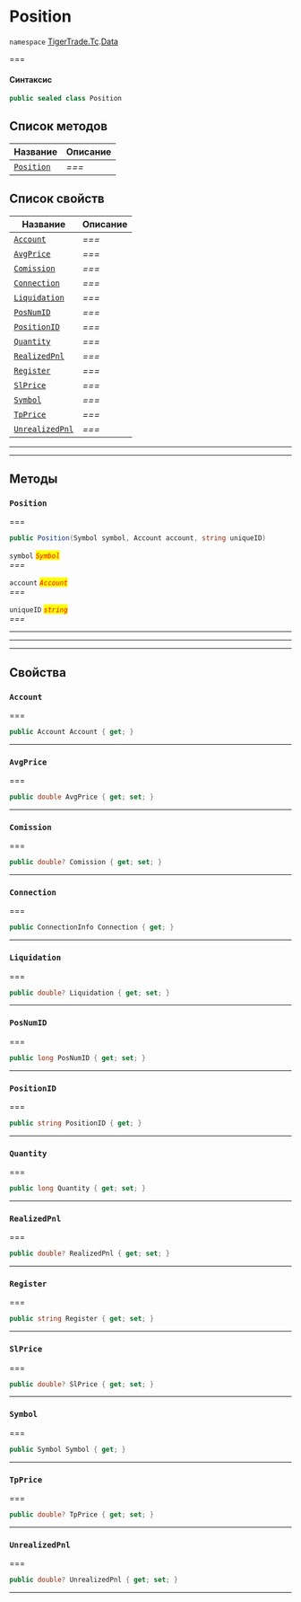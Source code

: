 # Position

`namespace` [TigerTrade.Tc](../).[Data](./)

\===

#### Синтаксис

```csharp
public sealed class Position
```

## Список методов

| Название                                     | Описание |
| -------------------------------------------- | -------- |
| [`Position`](position.cs.md#method-position) | _===_    |

## Список свойств

| Название                                                 | Описание |
| -------------------------------------------------------- | -------- |
| [`Account`](position.cs.md#property-account)             | _===_    |
| [`AvgPrice`](position.cs.md#property-avgprice)           | _===_    |
| [`Comission`](position.cs.md#property-comission)         | _===_    |
| [`Connection`](position.cs.md#property-connection)       | _===_    |
| [`Liquidation`](position.cs.md#property-liquidation)     | _===_    |
| [`PosNumID`](position.cs.md#property-posnumid)           | _===_    |
| [`PositionID`](position.cs.md#property-positionid)       | _===_    |
| [`Quantity`](position.cs.md#property-quantity)           | _===_    |
| [`RealizedPnl`](position.cs.md#property-realizedpnl)     | _===_    |
| [`Register`](position.cs.md#property-register)           | _===_    |
| [`SlPrice`](position.cs.md#property-slprice)             | _===_    |
| [`Symbol`](position.cs.md#property-symbol)               | _===_    |
| [`TpPrice`](position.cs.md#property-tpprice)             | _===_    |
| [`UnrealizedPnl`](position.cs.md#property-unrealizedpnl) | _===_    |

***

***

## Методы

### `Position` <a href="#method-position" id="method-position"></a>

\===

```csharp
public Position(Symbol symbol, Account account, string uniqueID)
```

`symbol` _<mark style="color:red;">`Symbol`</mark>_\
_===_

`account` _<mark style="color:red;">`Account`</mark>_\
_===_

`uniqueID` _<mark style="color:red;">`string`</mark>_\
_===_

***

***

***

## Свойства

### `Account` <a href="#property-account" id="property-account"></a>

\===

```csharp
public Account Account { get; }
```

***

### `AvgPrice` <a href="#property-avgprice" id="property-avgprice"></a>

\===

```csharp
public double AvgPrice { get; set; }
```

***

### `Comission` <a href="#property-comission" id="property-comission"></a>

\===

```csharp
public double? Comission { get; set; }
```

***

### `Connection` <a href="#property-connection" id="property-connection"></a>

\===

```csharp
public ConnectionInfo Connection { get; }
```

***

### `Liquidation` <a href="#property-liquidation" id="property-liquidation"></a>

\===

```csharp
public double? Liquidation { get; set; }
```

***

### `PosNumID` <a href="#property-posnumid" id="property-posnumid"></a>

\===

```csharp
public long PosNumID { get; set; }
```

***

### `PositionID` <a href="#property-positionid" id="property-positionid"></a>

\===

```csharp
public string PositionID { get; }
```

***

### `Quantity` <a href="#property-quantity" id="property-quantity"></a>

\===

```csharp
public long Quantity { get; set; }
```

***

### `RealizedPnl` <a href="#property-realizedpnl" id="property-realizedpnl"></a>

\===

```csharp
public double? RealizedPnl { get; set; }
```

***

### `Register` <a href="#property-register" id="property-register"></a>

\===

```csharp
public string Register { get; set; }
```

***

### `SlPrice` <a href="#property-slprice" id="property-slprice"></a>

\===

```csharp
public double? SlPrice { get; set; }
```

***

### `Symbol` <a href="#property-symbol" id="property-symbol"></a>

\===

```csharp
public Symbol Symbol { get; }
```

***

### `TpPrice` <a href="#property-tpprice" id="property-tpprice"></a>

\===

```csharp
public double? TpPrice { get; set; }
```

***

### `UnrealizedPnl` <a href="#property-unrealizedpnl" id="property-unrealizedpnl"></a>

\===

```csharp
public double? UnrealizedPnl { get; set; }
```

***
